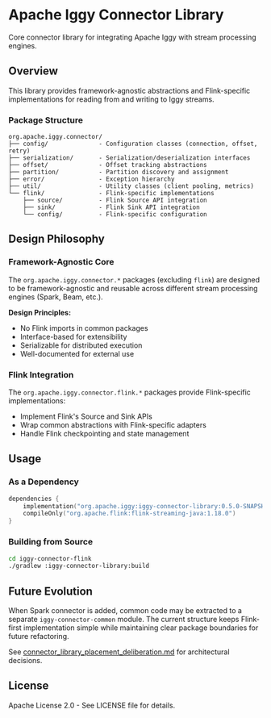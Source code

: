 # Apache Iggy Connector Library

Core connector library for integrating Apache Iggy with stream processing engines.

## Overview

This library provides framework-agnostic abstractions and Flink-specific implementations for reading from and writing to Iggy streams.

### Package Structure

```text
org.apache.iggy.connector/
├── config/              - Configuration classes (connection, offset, retry)
├── serialization/       - Serialization/deserialization interfaces
├── offset/              - Offset tracking abstractions
├── partition/           - Partition discovery and assignment
├── error/               - Exception hierarchy
├── util/                - Utility classes (client pooling, metrics)
└── flink/               - Flink-specific implementations
    ├── source/          - Flink Source API integration
    ├── sink/            - Flink Sink API integration
    └── config/          - Flink-specific configuration
```

## Design Philosophy

### Framework-Agnostic Core

The `org.apache.iggy.connector.*` packages (excluding `flink`) are designed to be framework-agnostic and reusable across different stream processing engines (Spark, Beam, etc.).

**Design Principles:**

- No Flink imports in common packages
- Interface-based for extensibility
- Serializable for distributed execution
- Well-documented for external use

### Flink Integration

The `org.apache.iggy.connector.flink.*` packages provide Flink-specific implementations:

- Implement Flink's Source and Sink APIs
- Wrap common abstractions with Flink-specific adapters
- Handle Flink checkpointing and state management

## Usage

### As a Dependency

```kotlin
dependencies {
    implementation("org.apache.iggy:iggy-connector-library:0.5.0-SNAPSHOT")
    compileOnly("org.apache.flink:flink-streaming-java:1.18.0")
}
```

### Building from Source

```bash
cd iggy-connector-flink
./gradlew :iggy-connector-library:build
```

## Future Evolution

When Spark connector is added, common code may be extracted to a separate `iggy-connector-common` module. The current structure keeps Flink-first implementation simple while maintaining clear package boundaries for future refactoring.

See [connector_library_placement_deliberation.md](../../../../../../../iggy-my-work/connector_library_placement_deliberation.md) for architectural decisions.

## License

Apache License 2.0 - See LICENSE file for details.
